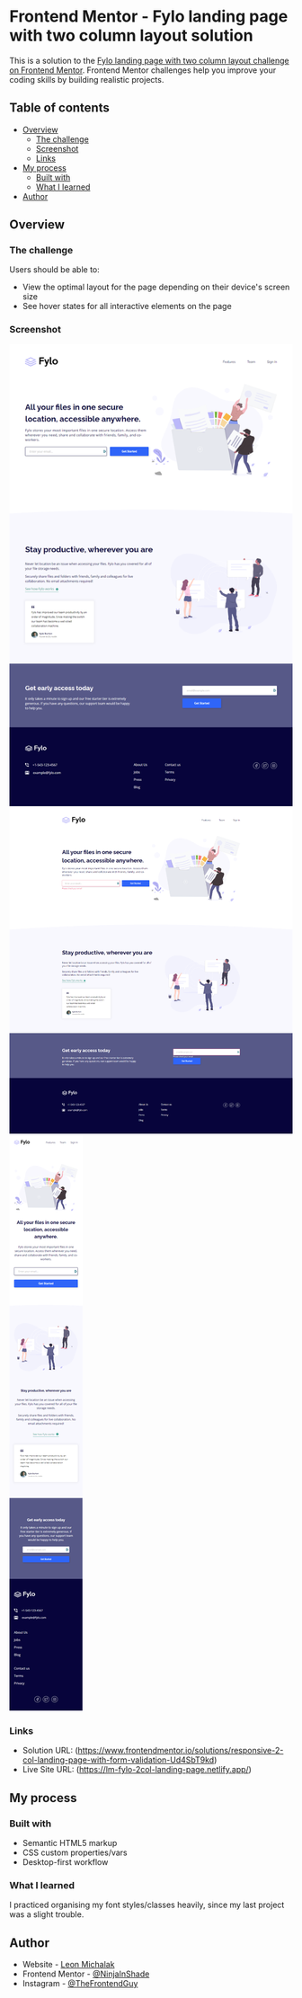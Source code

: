 # Frontend Mentor - Fylo landing page with two column layout solution

This is a solution to the [Fylo landing page with two column layout challenge on Frontend Mentor](https://www.frontendmentor.io/challenges/fylo-landing-page-with-two-column-layout-5ca5ef041e82137ec91a50f5). Frontend Mentor challenges help you improve your coding skills by building realistic projects.

## Table of contents

- [Overview](#overview)
  - [The challenge](#the-challenge)
  - [Screenshot](#screenshot)
  - [Links](#links)
- [My process](#my-process)
  - [Built with](#built-with)
  - [What I learned](#what-i-learned)
- [Author](#author)

## Overview

### The challenge

Users should be able to:

- View the optimal layout for the page depending on their device's screen size
- See hover states for all interactive elements on the page

### Screenshot

![](./screenshots/Desktop_solution.png)
![](./screenshots/Desktop_active_solution.png)
![](./screenshots/Mobile_solution.png)

### Links

- Solution URL: (https://www.frontendmentor.io/solutions/responsive-2-col-landing-page-with-form-validation-Ud4SbT9kd)
- Live Site URL: (https://lm-fylo-2col-landing-page.netlify.app/)

## My process

### Built with

- Semantic HTML5 markup
- CSS custom properties/vars
- Desktop-first workflow

### What I learned

I practiced organising my font styles/classes heavily, since my last project was a slight trouble.

## Author

- Website - [Leon Michalak](https://www.leonmichalak.dev)
- Frontend Mentor - [@NinjaInShade](https://www.frontendmentor.io/profile/NinjaInShade)
- Instagram - [@TheFrontendGuy](https://www.instagram.com/thefrontendguy/)
